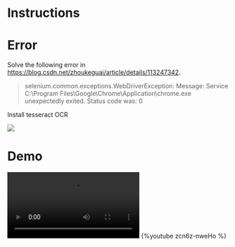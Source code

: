 # Instructions

# Error
Solve the following error in https://blog.csdn.net/zhoukeguai/article/details/113247342.
>selenium.common.exceptions.WebDriverException: Message: Service C:\Program Files\Google\Chrome\Application\chrome.exe unexpectedly exited. Status code was: 0

Install  tesseract OCR



![](https://hackmd.io/favicon.png) 

# Demo
<video src="https://youtu.be/zcn6z-nweHo"></video>
{%youtube zcn6z-nweHo %}
